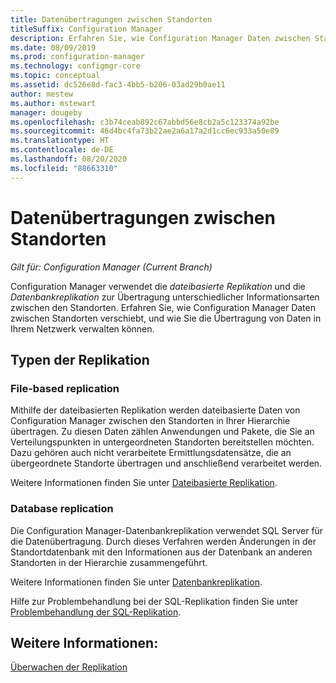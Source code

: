 ```yaml
---
title: Datenübertragungen zwischen Standorten
titleSuffix: Configuration Manager
description: Erfahren Sie, wie Configuration Manager Daten zwischen Standorten verschiebt, und wie Sie die Übertragung von Daten in Ihrem Netzwerk verwalten können.
ms.date: 08/09/2019
ms.prod: configuration-manager
ms.technology: configmgr-core
ms.topic: conceptual
ms.assetid: dc526e8d-fac3-4bb5-b206-03ad29b0ae11
author: mestew
ms.author: mstewart
manager: dougeby
ms.openlocfilehash: c3b74ceab892c67abbd56e8cb2a5c123374a92be
ms.sourcegitcommit: 46d4bc4fa73b22ae2a6a17a2d1cc6ec933a50e89
ms.translationtype: HT
ms.contentlocale: de-DE
ms.lasthandoff: 08/20/2020
ms.locfileid: "88663310"
---
```

# <a name="data-transfers-between-sites"></a>Datenübertragungen zwischen Standorten

*Gilt für: Configuration Manager (Current Branch)*

Configuration Manager verwendet die *dateibasierte Replikation* und die *Datenbankreplikation* zur Übertragung unterschiedlicher Informationsarten zwischen den Standorten. Erfahren Sie, wie Configuration Manager Daten zwischen Standorten verschiebt, und wie Sie die Übertragung von Daten in Ihrem Netzwerk verwalten können.  

## <a name="types-of-replication"></a>Typen der Replikation

### <a name="file-based-replication"></a><a name="bkmk_fileroute" /></a> File-based replication

Mithilfe der dateibasierten Replikation werden dateibasierte Daten von Configuration Manager zwischen den Standorten in Ihrer Hierarchie übertragen. Zu diesen Daten zählen Anwendungen und Pakete, die Sie an Verteilungspunkten in untergeordneten Standorten bereitstellen möchten. Dazu gehören auch nicht verarbeitete Ermittlungsdatensätze, die an übergeordnete Standorte übertragen und anschließend verarbeitet werden.  

Weitere Informationen finden Sie unter [Dateibasierte Replikation](file-based-replication.md).

### <a name="database-replication"></a><a name="bkmk_dbrep" /></a> Database replication

Die Configuration Manager-Datenbankreplikation verwendet SQL Server für die Datenübertragung. Durch dieses Verfahren werden Änderungen in der Standortdatenbank mit den Informationen aus der Datenbank an anderen Standorten in der Hierarchie zusammengeführt.

Weitere Informationen finden Sie unter [Datenbankreplikation](database-replication.md).

Hilfe zur Problembehandlung bei der SQL-Replikation finden Sie unter [Problembehandlung der SQL-Replikation](../../servers/manage/replication/overview.md).

## <a name="see-also"></a>Weitere Informationen:

[Überwachen der Replikation](../../servers/manage/monitor-replication.md)
